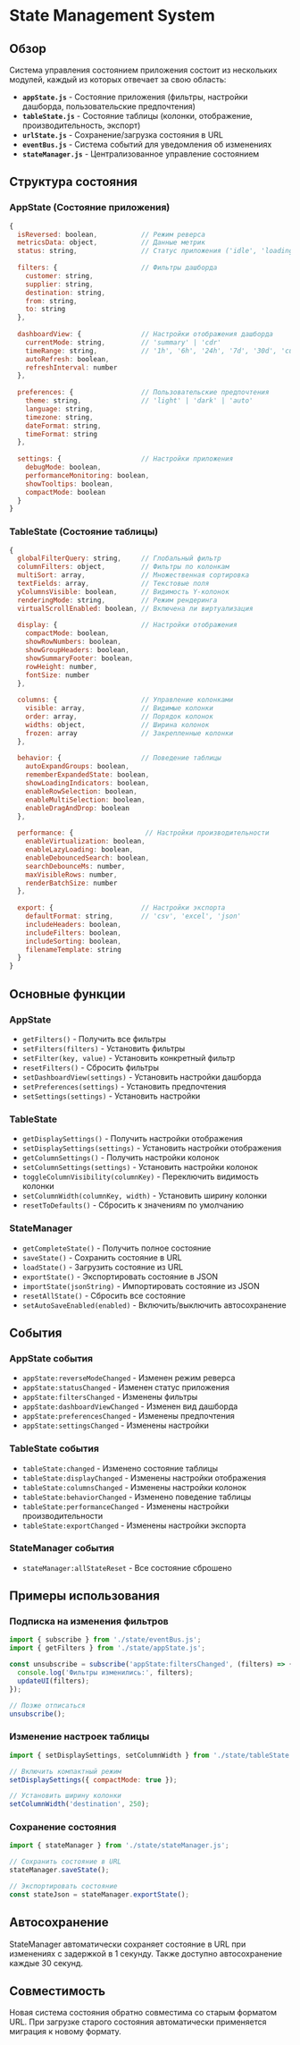 # State Management System

## Обзор

Система управления состоянием приложения состоит из нескольких модулей, каждый из которых отвечает за свою область:

- **`appState.js`** - Состояние приложения (фильтры, настройки дашборда, пользовательские предпочтения)
- **`tableState.js`** - Состояние таблицы (колонки, отображение, производительность, экспорт)
- **`urlState.js`** - Сохранение/загрузка состояния в URL
- **`eventBus.js`** - Система событий для уведомления об изменениях
- **`stateManager.js`** - Централизованное управление состоянием

## Структура состояния

### AppState (Состояние приложения)

```javascript
{
  isReversed: boolean,           // Режим реверса
  metricsData: object,           // Данные метрик
  status: string,                // Статус приложения ('idle', 'loading', 'success', 'error')
  
  filters: {                     // Фильтры дашборда
    customer: string,
    supplier: string,
    destination: string,
    from: string,
    to: string
  },
  
  dashboardView: {               // Настройки отображения дашборда
    currentMode: string,         // 'summary' | 'cdr'
    timeRange: string,           // '1h', '6h', '24h', '7d', '30d', 'custom'
    autoRefresh: boolean,
    refreshInterval: number
  },
  
  preferences: {                 // Пользовательские предпочтения
    theme: string,               // 'light' | 'dark' | 'auto'
    language: string,
    timezone: string,
    dateFormat: string,
    timeFormat: string
  },
  
  settings: {                    // Настройки приложения
    debugMode: boolean,
    performanceMonitoring: boolean,
    showTooltips: boolean,
    compactMode: boolean
  }
}
```

### TableState (Состояние таблицы)

```javascript
{
  globalFilterQuery: string,     // Глобальный фильтр
  columnFilters: object,         // Фильтры по колонкам
  multiSort: array,              // Множественная сортировка
  textFields: array,             // Текстовые поля
  yColumnsVisible: boolean,      // Видимость Y-колонок
  renderingMode: string,         // Режим рендеринга
  virtualScrollEnabled: boolean, // Включена ли виртуализация
  
  display: {                     // Настройки отображения
    compactMode: boolean,
    showRowNumbers: boolean,
    showGroupHeaders: boolean,
    showSummaryFooter: boolean,
    rowHeight: number,
    fontSize: number
  },
  
  columns: {                     // Управление колонками
    visible: array,              // Видимые колонки
    order: array,                // Порядок колонок
    widths: object,              // Ширина колонок
    frozen: array                // Закрепленные колонки
  },
  
  behavior: {                    // Поведение таблицы
    autoExpandGroups: boolean,
    rememberExpandedState: boolean,
    showLoadingIndicators: boolean,
    enableRowSelection: boolean,
    enableMultiSelection: boolean,
    enableDragAndDrop: boolean
  },
  
  performance: {                  // Настройки производительности
    enableVirtualization: boolean,
    enableLazyLoading: boolean,
    enableDebouncedSearch: boolean,
    searchDebounceMs: number,
    maxVisibleRows: number,
    renderBatchSize: number
  },
  
  export: {                      // Настройки экспорта
    defaultFormat: string,       // 'csv', 'excel', 'json'
    includeHeaders: boolean,
    includeFilters: boolean,
    includeSorting: boolean,
    filenameTemplate: string
  }
}
```

## Основные функции

### AppState

- `getFilters()` - Получить все фильтры
- `setFilters(filters)` - Установить фильтры
- `setFilter(key, value)` - Установить конкретный фильтр
- `resetFilters()` - Сбросить фильтры
- `setDashboardView(settings)` - Установить настройки дашборда
- `setPreferences(settings)` - Установить предпочтения
- `setSettings(settings)` - Установить настройки

### TableState

- `getDisplaySettings()` - Получить настройки отображения
- `setDisplaySettings(settings)` - Установить настройки отображения
- `getColumnSettings()` - Получить настройки колонок
- `setColumnSettings(settings)` - Установить настройки колонок
- `toggleColumnVisibility(columnKey)` - Переключить видимость колонки
- `setColumnWidth(columnKey, width)` - Установить ширину колонки
- `resetToDefaults()` - Сбросить к значениям по умолчанию

### StateManager

- `getCompleteState()` - Получить полное состояние
- `saveState()` - Сохранить состояние в URL
- `loadState()` - Загрузить состояние из URL
- `exportState()` - Экспортировать состояние в JSON
- `importState(jsonString)` - Импортировать состояние из JSON
- `resetAllState()` - Сбросить все состояние
- `setAutoSaveEnabled(enabled)` - Включить/выключить автосохранение

## События

### AppState события

- `appState:reverseModeChanged` - Изменен режим реверса
- `appState:statusChanged` - Изменен статус приложения
- `appState:filtersChanged` - Изменены фильтры
- `appState:dashboardViewChanged` - Изменен вид дашборда
- `appState:preferencesChanged` - Изменены предпочтения
- `appState:settingsChanged` - Изменены настройки

### TableState события

- `tableState:changed` - Изменено состояние таблицы
- `tableState:displayChanged` - Изменены настройки отображения
- `tableState:columnsChanged` - Изменены настройки колонок
- `tableState:behaviorChanged` - Изменено поведение таблицы
- `tableState:performanceChanged` - Изменены настройки производительности
- `tableState:exportChanged` - Изменены настройки экспорта

### StateManager события

- `stateManager:allStateReset` - Все состояние сброшено

## Примеры использования

### Подписка на изменения фильтров

```javascript
import { subscribe } from './state/eventBus.js';
import { getFilters } from './state/appState.js';

const unsubscribe = subscribe('appState:filtersChanged', (filters) => {
  console.log('Фильтры изменились:', filters);
  updateUI(filters);
});

// Позже отписаться
unsubscribe();
```

### Изменение настроек таблицы

```javascript
import { setDisplaySettings, setColumnWidth } from './state/tableState.js';

// Включить компактный режим
setDisplaySettings({ compactMode: true });

// Установить ширину колонки
setColumnWidth('destination', 250);
```

### Сохранение состояния

```javascript
import { stateManager } from './state/stateManager.js';

// Сохранить состояние в URL
stateManager.saveState();

// Экспортировать состояние
const stateJson = stateManager.exportState();
```

## Автосохранение

StateManager автоматически сохраняет состояние в URL при изменениях с задержкой в 1 секунду. Также доступно автосохранение каждые 30 секунд.

## Совместимость

Новая система состояния обратно совместима со старым форматом URL. При загрузке старого состояния автоматически применяется миграция к новому формату.
